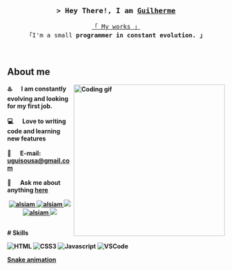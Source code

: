 
<!-- Intro  -->
<h3 align="center">
        <samp>&gt; Hey There!, I am
                <b><a target="_blank" href="#">Guilherme</a></b>
        </samp>
</h3>
<p align="center"> 
  <samp>
    <a href="">「 My works 」</a>
    <br>
    「I'm a small <b>programmer<b> in constant evolution. 」
    <br>
    <br>
  </samp>
      <br>
</p>
      
## About me
 
 <img align="right" width="350" src="/assets/programmer.gif" alt="Coding gif" />
  
 ♨️ &emsp; I am constantly evolving and looking for my first job. <br/><br/>
 💻 &emsp; Love to writing code and learning new features<br/><br/>
 📧 &emsp; E-mail: uguisousa@gmail.com<br/><br/>
 💬 &emsp; Ask me about anything [here](https://github.com/uguisousa/uguisousa/issues)

</p>
</p>

<p align="center">
 <a href="https://sousa.netlify.app" target="blank">
  <img src="https://img.shields.io/badge/Website-DC143C?style=for-the-badge&logo=medium&logoColor=white" alt="alsiam" />
 </a>
 <a href="https://linkedin.com/in/uguisousa" target="_blank">
  <img src="https://img.shields.io/badge/LinkedIn-0077B5?style=for-the-badge&logo=linkedin&logoColor=white" alt="alsiam"/>
 </a>
 <!-- <a href="https://dev.to/alsiam" target="_blank">
  <img src="https://img.shields.io/badge/dev.to-0A0A0A?style=for-the-badge&logo=dev.to&logoColor=white" alt="alsiam" />
 </a> -->
 <a href="https://twitter.com/uguisousa" target="_blank">
  <img src="https://img.shields.io/badge/Twitter-1DA1F2?style=for-the-badge&logo=twitter&logoColor=white" />
 </a>
 <a href="https://instagram.com/uguisousa" target="_blank">
  <img src="https://img.shields.io/badge/Instagram-fe4164?style=for-the-badge&logo=instagram&logoColor=white" alt="alsiam" />
 </a> 
   <a href = "uguisousa@gmail.com"><img src="https://img.shields.io/badge/-Gmail-%23333?style=for-the-badge&logo=gmail&logoColor=white" target="_blank"></a><br>
  
##
</p>
<p>
  # Skills

![HTML](https://img.shields.io/badge/HTML5-E34F26?style=for-the-badge&logo=html5&logoColor=white)
![CSS3](https://img.shields.io/badge/CSS3-1572B6?style=for-the-badge&logo=css3&logoColor=white)
![Javascript](https://img.shields.io/badge/Javascript-F0DB4F?style=for-the-badge&labelColor=black&logo=javascript&logoColor=F0DB4F)
![VSCode](https://img.shields.io/badge/Visual_Studio-0078d7?style=for-the-badge&logo=visual%20studio&logoColor=white) 
</p>

[Snake animation](https://github.com/seu-usuário-aqui/uguisousa/blob/output/github-contribution-grid-snake.svg)
